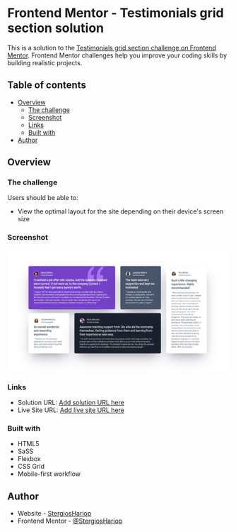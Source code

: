 # Frontend Mentor - Testimonials grid section solution

This is a solution to the [Testimonials grid section challenge on Frontend Mentor](https://www.frontendmentor.io/challenges/testimonials-grid-section-Nnw6J7Un7). Frontend Mentor challenges help you improve your coding skills by building realistic projects. 

## Table of contents

- [Overview](#overview)
  - [The challenge](#the-challenge)
  - [Screenshot](#screenshot)
  - [Links](#links)
  - [Built with](#built-with)
- [Author](#author)

## Overview

### The challenge

Users should be able to:

- View the optimal layout for the site depending on their device's screen size

### Screenshot

![](./images/result.png)

### Links

- Solution URL: [Add solution URL here](https://github.com/StergiosHariop/Testimonials-grid-section-main)
- Live Site URL: [Add live site URL here](https://stergioshariop.github.io/Testimonials-grid-section-main/)

### Built with

- HTML5
- SaSS
- Flexbox
- CSS Grid
- Mobile-first workflow

## Author

- Website - [StergiosHariop](https://github.com/StergiosHariop)
- Frontend Mentor - [@StergiosHariop](https://www.frontendmentor.io/profile/StergiosHariop)
